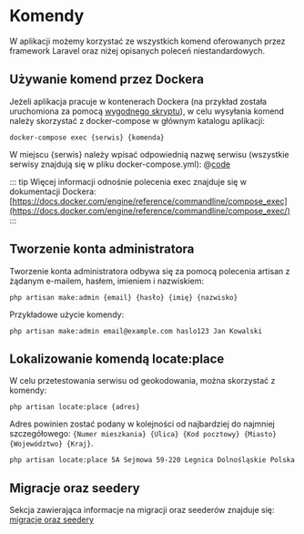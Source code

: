 # Komendy
W aplikacji możemy korzystać ze wszystkich komend oferowanych przez framework Laravel oraz niżej opisanych poleceń niestandardowych.

## Używanie komend przez Dockera
Jeżeli aplikacja pracuje w kontenerach Dockera (na przykład została uruchomiona za pomocą [wygodnego skryptu](/pl/technical/run.html#za-pomoca-wygodnego-skryptu)), w celu wysyłania komend należy skorzystać z docker-compose w głównym katalogu aplikacji:

```
docker-compose exec {serwis} {komenda}
```

W miejscu {serwis} należy wpisać odpowiednią nazwę serwisu (wszystkie serwisy znajdują się w pliku docker-compose.yml):
@[code](@/docker/service-list.md)

::: tip
Więcej informacji odnośnie polecenia exec znajduje się w dokumentacji Dockera: [https://docs.docker.com/engine/reference/commandline/compose_exec](https://docs.docker.com/engine/reference/commandline/compose_exec/)
:::

## Tworzenie konta administratora
Tworzenie konta administratora odbywa się za pomocą polecenia artisan z żądanym e-mailem, hasłem, imieniem i nazwiskiem:
```
php artisan make:admin {email} {hasło} {imię} {nazwisko}
```

Przykładowe użycie komendy:
```
php artisan make:admin email@example.com haslo123 Jan Kowalski
```

## Lokalizowanie komendą locate:place
W celu przetestowania serwisu od geokodowania, można skorzystać z komendy:
```
php artisan locate:place {adres}
```

Adres powinien zostać podany w kolejności od najbardziej do najmniej szczegółowego: `{Numer mieszkania} {Ulica} {Kod pocztowy} {Miasto} {Województwo} {Kraj}`.
```
php artisan locate:place 5A Sejmowa 59-220 Legnica Dolnośląskie Polska
```

## Migracje oraz seedery
Sekcja zawierająca informacje na migracji oraz seederów znajduje się: [migracje oraz seedery](../technical/migrations-and-seeders) 